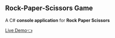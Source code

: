 ## Rock-Paper-Scissors Game
A  C# **console application** for **Rock Paper Scissors**

<a href="https://replit.com/@Siyabongamahlal/C-Rock-Paper-Scissors-Game">
  Live Demo👈</a>
